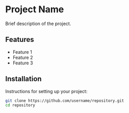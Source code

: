 # Project Name

Brief description of the project.

## Features

- Feature 1
- Feature 2
- Feature 3

## Installation

Instructions for setting up your project:

```bash
git clone https://github.com/username/repository.git
cd repository
